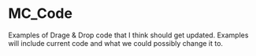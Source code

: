 # MC_Code
Examples of Drage & Drop code that I think should get updated.
Examples will include current code and what we could possibly change it to.